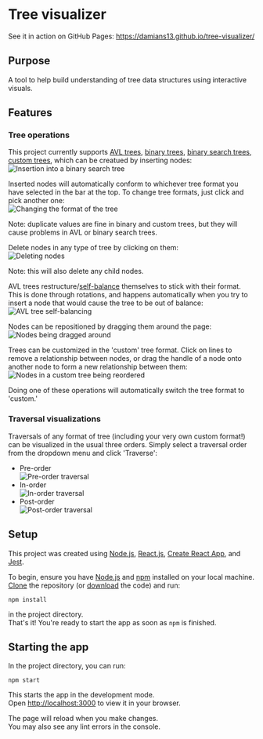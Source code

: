 # Tree visualizer

See it in action on GitHub Pages: https://damians13.github.io/tree-visualizer/

## Purpose

A tool to help build understanding of tree data structures using interactive visuals.

## Features

### Tree operations

This project currently supports [AVL trees](https://en.wikipedia.org/wiki/AVL_tree), [binary trees](https://en.wikipedia.org/wiki/Binary_tree), [binary search trees](https://en.wikipedia.org/wiki/Binary_search_tree), [custom trees](<https://en.wikipedia.org/wiki/Tree_(data_structure)>), which can be creatued by inserting nodes:\
![Insertion into a binary search tree][bst-insert]

Inserted nodes will automatically conform to whichever tree format you have selected in the bar at the top. To change tree formats, just click and pick another one:\
![Changing the format of the tree][switch-formats]

Note: duplicate values are fine in binary and custom trees, but they will cause problems in AVL or binary search trees.

Delete nodes in any type of tree by clicking on them:\
![Deleting nodes][delete]

Note: this will also delete any child nodes.

AVL trees restructure/[self-balance](https://en.wikipedia.org/wiki/Self-balancing_binary_search_tree) themselves to stick with their format. This is done through rotations, and happens automatically when you try to insert a node that would cause the tree to be out of balance:\
![AVL tree self-balancing][self-balance]

Nodes can be repositioned by dragging them around the page:\
![Nodes being dragged around][moving-nodes]

Trees can be customized in the 'custom' tree format. Click on lines to remove a relationship between nodes, or drag the handle of a node onto another node to form a new relationship between them:\
![Nodes in a custom tree being reordered][custom-reorder]

Doing one of these operations will automatically switch the tree format to 'custom.'

### Traversal visualizations

Traversals of any format of tree (including your very own custom format!) can be visualized in the usual three orders. Simply select a traversal order from the dropdown menu and click 'Traverse':

-   Pre-order\
    ![Pre-order traversal][pre-order]
-   In-order\
    ![In-order traversal][in-order]
-   Post-order\
    ![Post-order traversal][post-order]

## Setup

This project was created using [Node.js](https://nodejs.org/en/), [React.js](https://reactjs.org/), [Create React App](https://github.com/facebook/create-react-app), and [Jest](https://jestjs.io/).

To begin, ensure you have [Node.js](https://nodejs.org/en/) and [npm](https://www.npmjs.com/) installed on your local machine.
[Clone](https://docs.github.com/en/repositories/creating-and-managing-repositories/cloning-a-repository) the repository (or [download](https://github.com/turtle77777777/tree-visualizer/archive/refs/heads/main.zip) the code) and run:

```
npm install
```

in the project directory.\
That's it! You're ready to start the app as soon as `npm` is finished.

## Starting the app

In the project directory, you can run:

```
npm start
```

This starts the app in the development mode.\
Open [http://localhost:3000](http://localhost:3000) to view it in your browser.

The page will reload when you make changes.\
You may also see any lint errors in the console.

[bst-insert]: https://github.com/turtle77777777/tree-visualizer/blob/main/public/bst-insert.gif?raw=true "Insertion into a binary search tree"
[switch-formats]: https://github.com/turtle77777777/tree-visualizer/blob/main/public/switch-formats.gif?raw=true "Changing the format of the tree"
[delete]: https://github.com/turtle77777777/tree-visualizer/blob/main/public/delete.gif?raw=true "Deleting nodes"
[self-balance]: https://github.com/turtle77777777/tree-visualizer/blob/main/public/self-balance.gif?raw=true "AVL tree self-balancing"
[moving-nodes]: https://github.com/turtle77777777/tree-visualizer/blob/main/public/moving-nodes.gif?raw=true "Nodes being dragged around"
[custom-reorder]: https://github.com/turtle77777777/tree-visualizer/blob/main/public/custom-reorder.gif?raw=true "Nodes in a custom tree being reordered"
[pre-order]: https://github.com/turtle77777777/tree-visualizer/blob/main/public/pre-order.gif?raw=true "Pre-order traversal"
[in-order]: https://github.com/turtle77777777/tree-visualizer/blob/main/public/in-order.gif?raw=true "In-order traversal"
[post-order]: https://github.com/turtle77777777/tree-visualizer/blob/main/public/post-order.gif?raw=true "Post-order traversal"
